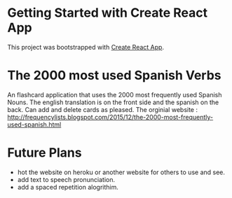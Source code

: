 # Getting Started with Create React App

This project was bootstrapped with [Create React App](https://github.com/facebook/create-react-app).

# The 2000 most used Spanish Verbs 
An flashcard application that uses the 2000 most frequently used Spanish Nouns. The english translation is on the front side and the spanish on the back.
Can add and delete cards as pleased.
The orginial website : http://frequencylists.blogspot.com/2015/12/the-2000-most-frequently-used-spanish.html

# Future Plans
- hot the website on heroku or another website for others to use and see.
- add text to speech pronunciation.
- add a spaced repetition alogrithim.
